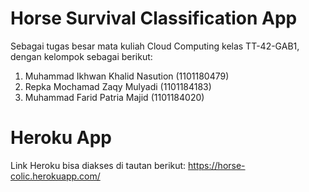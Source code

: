 
# Horse Survival Classification App

Sebagai tugas besar mata kuliah Cloud Computing kelas TT-42-GAB1, dengan kelompok sebagai berikut:

1. Muhammad Ikhwan Khalid Nasution (1101180479)
2. Repka Mochamad Zaqy Mulyadi (1101184183)
3. Muhammad Farid Patria Majid (1101184020)

# Heroku App
Link Heroku bisa diakses di tautan berikut:
https://horse-colic.herokuapp.com/

